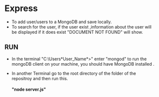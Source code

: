 # Express

* To add user/users to a MongoDB and save locally.
* To search for the user, if the user exist ,information about the user will be displayed if it does exist "DOCUMENT NOT FOUND" will show.


 
## RUN

 * In the terminal "C:\Users\*User_Name*>"  enter "mongod" to run the mongoDB client on your machine, you should have MongoDB installed .
 
 * In another Terminal go to the root directory of the folder of the repositroy and then run this.
 
   #### "node server.js"
